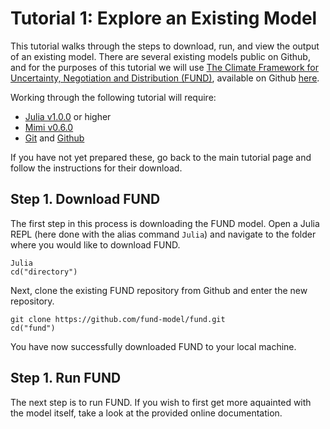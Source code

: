 # Tutorial 1: Explore an Existing Model

This tutorial walks through the steps to download, run, and view the output of an existing model.  There are several existing models public on Github, and for the purposes of this tutorial we will use [The Climate Framework for Uncertainty, Negotiation and Distribution (FUND)](http://www.fund-model.org), available on Github [here](https://github.com/fund-model/fund).

Working through the following tutorial will require:

- [Julia v1.0.0](https://julialang.org/downloads/) or higher
- [Mimi v0.6.0](https://github.com/anthofflab/Mimi.jl) 
- [Git](https://git-scm.com/downloads) and [Github](https://github.com)

If you have not yet prepared these, go back to the main tutorial page and follow the instructions for their download.  

## Step 1. Download FUND

The first step in this process is downloading the FUND model.  Open a Julia REPL (here done with the alias command `Julia`) and navigate to the folder where you would like to download FUND.

```
Julia 
cd("directory")
```

Next, clone the existing FUND repository from Github and enter the new repository.
```
git clone https://github.com/fund-model/fund.git
cd("fund")
```

You have now successfully downloaded FUND to your local machine.

## Step 1. Run FUND

The next step is to run FUND.  If you wish to first get more aquainted with the model itself, take a look at the provided online documentation.  
